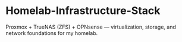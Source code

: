# Homelab-Infrastructure-Stack
Proxmox + TrueNAS (ZFS) + OPNsense — virtualization, storage, and network foundations for my homelab.
